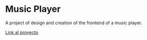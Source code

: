 # Music Player
A project of design and creation of the frontend of a music player.

[Link al proyecto](https://brandonargel.github.io/music_player/index.html)